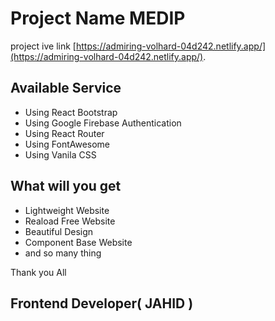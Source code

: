 # Project Name MEDIP 

project ive link [https://admiring-volhard-04d242.netlify.app/](https://admiring-volhard-04d242.netlify.app/).

## Available Service

* Using React Bootstrap
* Using Google Firebase Authentication
* Using React Router
* Using FontAwesome 
* Using Vanila CSS

## What will you get

- Lightweight Website
- Reaload Free Website
- Beautiful Design
- Component Base Website
- and so many thing 


Thank you All 

## Frontend Developer( JAHID )
